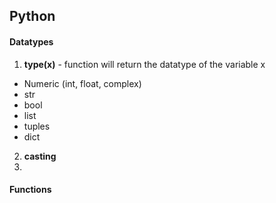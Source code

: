 ## Python

#### Datatypes
1. **type(x)** - function will return the datatype of the variable x
  - Numeric (int, float, complex)
  - str
  - bool
  - list
  - tuples
  - dict
2. **casting**
3. 
#### Functions
